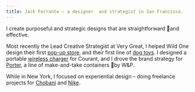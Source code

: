 ```yaml
---
title: Jack Ferrante – a designer  and strategist in San Francisco.
---
```

I create purposeful and strategic designs that are straightforward and effective.

Most recently the Lead Creative Strategist at Very Great, I helped Wild One design their first [pop-up store](/projects/pop-up.md), and their first line of [dog toys](/projects/dog-toys.md). I designed a portable [wireless charger](/projects/wireless-charger.md) for Courant, and I drove the brand strategy for [Porter](/projects/porter.md), a line of make-and-take containers by W&P.

While in New York, I focused on experiential design – doing freelance projects for [Chobani](/projects/chobani.md) and [Nike](/projects/nike.md).
